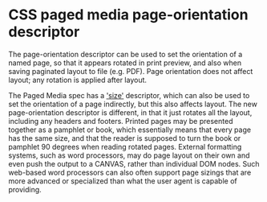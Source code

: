 # CSS paged media page-orientation descriptor

The page-orientation descriptor can be used to set the orientation of a named page, so that it appears rotated in print preview, and also when saving paginated layout to file (e.g. PDF). Page orientation does not affect layout; any rotation is applied after layout.

The Paged Media spec has a ['size'](https://www.w3.org/TR/css-page-3/#page-size-prop) descriptor, which can also be used to set the orientation of a page indirectly, but this also affects layout. The new page-orientation descriptor is different, in that it just rotates all the layout, including any headers and footers. Printed pages may be presented together as a pamphlet or book, which essentially means that every page has the same size, and that the reader is supposed to turn the book or pamphlet 90 degrees when reading rotated pages. External formatting systems, such as word processors, may do page layout on their own and even push the output to a CANVAS, rather than individual DOM nodes. Such web-based word processors can also often support page sizings that are more advanced or specialized than what the user agent is capable of providing.
